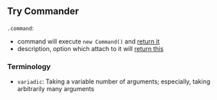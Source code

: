 ## Try Commander

`.command`:

* command will execute `new Command()`
  and [return it](https://github.com/tj/commander.js/blob/82fcb98cc27164a98e0c5f2c6f54621b5bbceef9/lib/command.js#L161)
* description, option which attach to it
  will [return this](https://github.com/tj/commander.js/blob/82fcb98cc27164a98e0c5f2c6f54621b5bbceef9/lib/command.js)

### Terminology

* `variadic`: Taking a variable number of arguments; especially, taking arbitrarily many arguments
